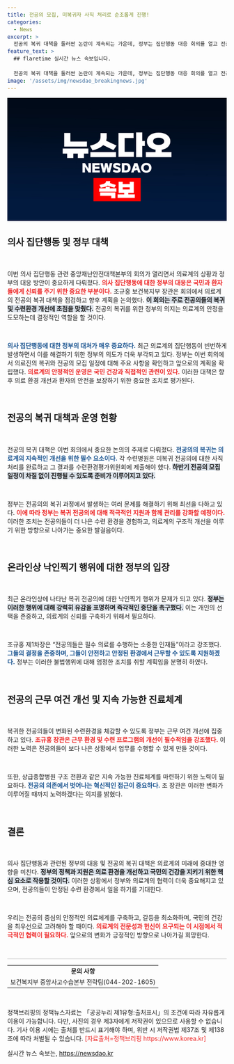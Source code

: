 ```yaml
---
title: 전공의 모집, 미복귀자 사직 처리로 순조롭게 진행!
categories:
  - News
excerpt: >
  전공의 복귀 대책을 둘러싼 논란이 계속되는 가운데, 정부는 집단행동 대응 회의를 열고 전공의의 안전한 근무 환경 조성을 약속했다. 조규홍 장관은 개인의 선택을 존중하라며, 개선된 수련환경을 제시했다.
feature_text: >
  ## flaretime 실시간 뉴스 속보입니다.

  전공의 복귀 대책을 둘러싼 논란이 계속되는 가운데, 정부는 집단행동 대응 회의를 열고 전공의의 안전한 근무 환경 조성을 약속했다. 조규홍 장관은 개인의 선택을 존중하라며, 개선된 수련환경을 제시했다.
image: '/assets/img/newsdao_breakingnews.jpg'
---
```


<p><img src="/assets/img/newsdao_breakingnews.jpg" alt="flaretime 속보" /></p>

<h2 data-ke-size="size26">의사 집단행동 및 정부 대책</h2>

<p data-ke-size="size16">&nbsp;</p>

<p>이번 의사 집단행동 관련 중앙재난안전대책본부의 회의가 열리면서 의료계의 상황과 정부의 대응 방안이 중요하게 다뤄졌다. <b><span style="color: #ee2323;">의사 집단행동에 대한 정부의 대응은 국민과 환자들에게 신뢰를 주기 위한 중요한 부분이다.</span></b> 조규홍 보건복지부 장관은 회의에서 의료계의 전공의 복귀 대책을 점검하고 향후 계획을 논의했다. <b><span style="background-color: #21538527;">이 회의는 주로 전공의들의 복귀 및 수련환경 개선에 초점을 맞췄다.</span></b> 전공의 복귀를 위한 정부의 의지는 의료계의 안정을 도모하는데 결정적인 역할을 할 것이다.</p>

<p data-ke-size="size16">&nbsp;</p>

<p><b><span style="color: #1a5490;">의사 집단행동에 대한 정부의 대처가 매우 중요하다.</span></b> 최근 의료계의 집단행동이 빈번하게 발생하면서 이를 해결하기 위한 정부의 의도가 더욱 부각되고 있다. 정부는 이번 회의에서 의료진의 복귀와 전공의 모집 일정에 대해 주요 사항을 확인하고 앞으로의 계획을 확립했다. <b><span style="color: #ee2323;">의료계의 안정적인 운영은 국민 건강과 직접적인 관련이 있다.</span></b> 이러한 대책은 향후 의료 환경 개선과 환자의 안전을 보장하기 위한 중요한 조치로 평가된다.</p>

<p data-ke-size="size16">&nbsp;</p>

<h2 data-ke-size="size26">전공의 복귀 대책과 운영 현황</h2>

<p data-ke-size="size16">&nbsp;</p>

<p>전공의 복귀 대책은 이번 회의에서 중요한 논의의 주제로 다뤄졌다. <b><span style="color: #1a5490;">전공의의 복귀는 의료계의 지속적인 개선을 위한 필수 요소이다.</span></b> 각 수련병원은 미복귀 전공의에 대한 사직처리를 완료하고 그 결과를 수련환경평가위원회에 제출해야 했다. <b><span style="background-color: #21538527;">하반기 전공의 모집 일정이 차질 없이 진행될 수 있도록 준비가 이루어지고 있다.</span></b></p>

<p data-ke-size="size16">&nbsp;</p>

<p>정부는 전공의의 복귀 과정에서 발생하는 여러 문제를 해결하기 위해 최선을 다하고 있다. <b><span style="color: #ee2323;">이에 따라 정부는 복귀 전공의에 대해 적극적인 지원과 함께 관리를 강화할 예정이다.</span></b> 이러한 조치는 전공의들이 더 나은 수련 환경을 경험하고, 의료계의 구조적 개선을 이루기 위한 방향으로 나아가는 중요한 발걸음이다.</p>

<p data-ke-size="size16">&nbsp;</p>

<h2 data-ke-size="size26">온라인상 낙인찍기 행위에 대한 정부의 입장</h2>

<p data-ke-size="size16">&nbsp;</p>

<p>최근 온라인상에 나타난 복귀 전공의에 대한 낙인찍기 행위가 문제가 되고 있다. <b><span style="background-color: #21538527;">정부는 이러한 행위에 대해 강력히 유감을 표명하며 즉각적인 중단을 촉구했다.</span></b> 이는 개인의 선택을 존중하고, 의료계의 신뢰를 구축하기 위해서 필요하다.</p>

<p data-ke-size="size16">&nbsp;</p>

<p>조규홍 제1차장은 “전공의들은 필수 의료를 수행하는 소중한 인재들”이라고 강조했다. <b><span style="color: #1a5490;">그들의 결정을 존중하며, 그들이 안전하고 안정된 환경에서 근무할 수 있도록 지원하겠다.</span></b> 정부는 이러한 불법행위에 대해 엄정한 조치를 취할 계획임을 분명히 하였다.</p>

<p data-ke-size="size16">&nbsp;</p>

<h2 data-ke-size="size26">전공의 근무 여건 개선 및 지속 가능한 진료체계</h2>

<p data-ke-size="size16">&nbsp;</p>

<p>복귀한 전공의들이 변화된 수련환경을 체감할 수 있도록 정부는 근무 여건 개선에 집중하고 있다. <b><span style="color: #ee2323;">조규홍 장관은 근무 환경 및 수련 프로그램의 개선이 필수적임을 강조했다.</span></b> 이러한 노력은 전공의들이 보다 나은 상황에서 업무를 수행할 수 있게 만들 것이다.</p>

<p data-ke-size="size16">&nbsp;</p>

<p>또한, 상급종합병원 구조 전환과 같은 지속 가능한 진료체계를 마련하기 위한 노력이 필요하다. <b><span style="color: #1a5490;">전공의 의존에서 벗어나는 혁신적인 접근이 중요하다.</span></b> 조 장관은 이러한 변화가 이루어질 때까지 노력하겠다는 의지를 밝혔다.</p>

<p data-ke-size="size16">&nbsp;</p>

<h2 data-ke-size="size26">결론</h2>

<p data-ke-size="size16">&nbsp;</p>

<p>의사 집단행동과 관련된 정부의 대응 및 전공의 복귀 대책은 의료계의 미래에 중대한 영향을 미친다. <b><span style="background-color: #21538527;">정부의 정책과 지원은 의료 환경을 개선하고 국민의 건강을 지키기 위한 핵심 요소로 작용할 것이다.</span></b> 이러한 상황에서 정부와 의료계의 협력이 더욱 중요해지고 있으며, 전공의들이 안정된 수련 환경에서 일을 하기를 기대한다.</p>

<p data-ke-size="size16">&nbsp;</p>

<p>우리는 전공의 중심의 안정적인 의료체계를 구축하고, 갈등을 최소화하며, 국민의 건강을 최우선으로 고려해야 할 때이다. <b><span style="color: #ee2323;">의료계의 전문성과 헌신이 요구되는 이 시점에서 적극적인 협력이 필요하다.</span></b> 앞으로의 변화가 긍정적인 방향으로 나아가길 희망한다. </p>

<p data-ke-size="size16">&nbsp;</p>

<hr style="height: 1px; border:none; color:#cccccc; background-color:#cccccc" />

<table style="width: 100%; border-collapse: collapse;">
<tr>
<td style="text-align: center; height: 17px;"><b>문의 사항</b></td>
</tr>
<tr>
<td style="text-align: center; height: 17px;">보건복지부 중앙사고수습본부 전략팀(044-202-1605)</td>
</tr>
</table>

<p data-ke-size="size16">&nbsp;</p>

<p>정책브리핑의 정책뉴스자료는 「공공누리 제1유형:출처표시」의 조건에 따라 자유롭게 이용이 가능합니다. 다만, 사진의 경우 제3자에게 저작권이 있으므로 사용할 수 없습니다. 기사 이용 시에는 출처를 반드시 표기해야 하며, 위반 시 저작권법 제37조 및 제138조에 따라 처벌될 수 있습니다. <span style="color: #ee2323;">[자료출처=정책브리핑 https://www.korea.kr]</span></p>
실시간 뉴스 속보는, <a href="https://newsdao.kr" rel="dofollow">https://newsdao.kr</a>


